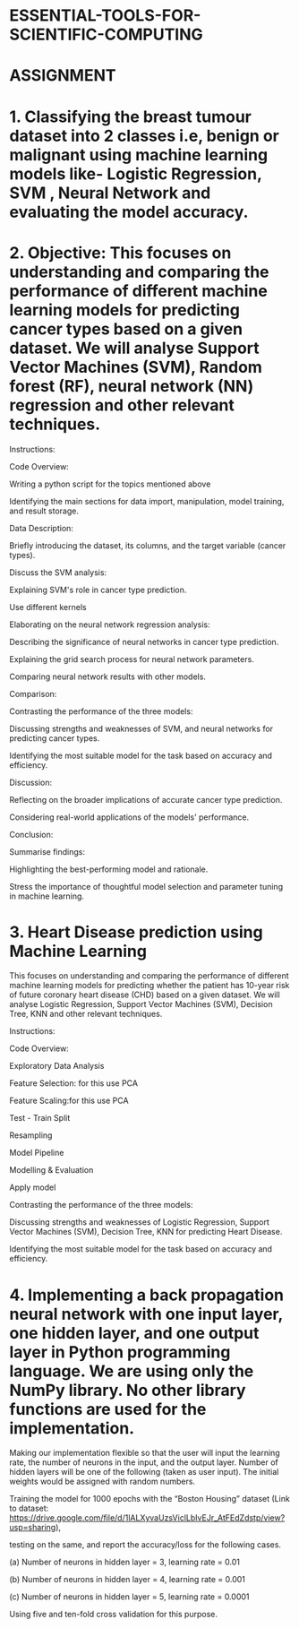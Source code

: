 # ESSENTIAL-TOOLS-FOR-SCIENTIFIC-COMPUTING
# ASSIGNMENT 
# 1. Classifying the breast tumour dataset into 2 classes i.e, benign or malignant using machine learning models like- Logistic Regression, SVM , Neural Network and evaluating the model accuracy.
# 2. Objective: This focuses on understanding and comparing the performance of different machine learning models for predicting cancer types based on a given dataset. We will analyse Support Vector Machines (SVM), Random forest (RF), neural network (NN) regression and other relevant techniques.

Instructions:

Code Overview:

Writing a python script for the topics mentioned above

Identifying the main sections for data import, manipulation, model training, and result storage.

Data Description:

Briefly introducing the dataset, its columns, and the target variable (cancer types).

Discuss the SVM analysis:

Explaining SVM's role in cancer type prediction.

Use different kernels 

Elaborating on the neural network regression analysis:

Describing the significance of neural networks in cancer type prediction.

Explaining the grid search process for neural network parameters.

Comparing neural network results with other models.

Comparison:

Contrasting the performance of the three models:

Discussing strengths and weaknesses of SVM, and neural networks for predicting cancer types.

Identifying the most suitable model for the task based on accuracy and efficiency.

Discussion:

Reflecting on the broader implications of accurate cancer type prediction.

Considering real-world applications of the models' performance.

Conclusion:

Summarise findings:

Highlighting the best-performing model and rationale.

Stress the importance of thoughtful model selection and parameter tuning in machine learning.

# 3. Heart Disease prediction using Machine Learning

This focuses on understanding and comparing the performance of different machine learning models for predicting whether the patient has 10-year risk of future coronary heart disease (CHD) based on a given dataset. We will analyse Logistic Regression, Support Vector Machines (SVM), Decision Tree,  KNN and other relevant techniques.


Instructions:

Code Overview:

Exploratory Data Analysis

Feature Selection: for this use PCA 

Feature Scaling:for this use PCA

Test - Train Split

Resampling

Model Pipeline

Modelling & Evaluation

Apply model

Contrasting the performance of the three models:

Discussing strengths and weaknesses of  Logistic Regression, Support Vector Machines (SVM), Decision Tree,  KNN  for predicting Heart Disease.

Identifying the most suitable model for the task based on accuracy and efficiency.

# 4. Implementing a back propagation neural network with one input layer, one hidden layer, and one output layer in Python programming language. We are using only the NumPy library. No other library functions are used for the implementation.

Making our implementation flexible so that the user will input the learning rate, the number of neurons in the input, and the output layer. Number of hidden layers will be one of the following (taken as user input). The initial weights would be assigned with random numbers.

Training the model for 1000 epochs with the “Boston Housing” dataset (Link to dataset: https://drive.google.com/file/d/1lALXyvaUzsViclLbIvEJr_AtFEdZdstp/view?usp=sharing), 

testing on the same, and report the accuracy/loss for the following cases. 

(a) Number of neurons in hidden layer = 3, learning rate = 0.01

(b) Number of neurons in hidden layer = 4, learning rate = 0.001

(c) Number of neurons in hidden layer = 5, learning rate = 0.0001 

Using five and ten-fold cross validation for this purpose.
